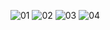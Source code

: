 ![01](https://github.com/user-attachments/assets/bf92c7a1-edb0-411c-a8d5-b7631d22f3b3)
![02](https://github.com/user-attachments/assets/ab8ed3eb-4b72-4905-a408-7b009cc4b6fd)
![03](https://github.com/user-attachments/assets/492c0163-caad-42b2-9928-769b2f2c159c)
![04](https://github.com/user-attachments/assets/93788853-9d00-4fdd-80f6-f8573d87300f)
